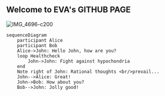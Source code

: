 ## Welcome to EVA's GITHUB PAGE

![IMG_4696-c200](media/15917655454298/IMG_4696.jpg)

```mermaid
sequenceDiagram
    participant Alice
    participant Bob
    Alice->John: Hello John, how are you?
    loop Healthcheck
        John->John: Fight against hypochondria
    end
    Note right of John: Rational thoughts <br/>prevail...
    John-->Alice: Great!
    John->Bob: How about you?
    Bob-->John: Jolly good!
```



